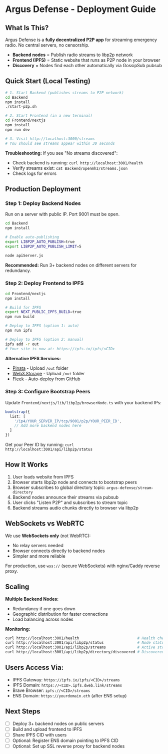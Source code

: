 # Argus Defense - Deployment Guide

## What Is This?

Argus Defense is a **fully decentralized P2P app** for streaming emergency radio. No central servers, no censorship.

- **Backend nodes** = Publish radio streams to libp2p network
- **Frontend (IPFS)** = Static website that runs as P2P node in your browser
- **Discovery** = Nodes find each other automatically via GossipSub pubsub

## Quick Start (Local Testing)

```bash
# 1. Start Backend (publishes streams to P2P network)
cd Backend
npm install
./start-p2p.sh

# 2. Start Frontend (in a new terminal)
cd Frontend/nextjs
npm install
npm run dev

# 3. Visit http://localhost:3000/streams
# You should see streams appear within 30 seconds
```

**Troubleshooting:** If you see "No streams discovered":
- Check backend is running: `curl http://localhost:3001/health`
- Verify streams exist: `cat Backend/openmhz/streams.json`
- Check logs for errors

## Production Deployment

### Step 1: Deploy Backend Nodes

Run on a server with public IP. Port 9001 must be open.

```bash
cd Backend
npm install

# Enable auto-publishing
export LIBP2P_AUTO_PUBLISH=true
export LIBP2P_AUTO_PUBLISH_LIMIT=5

node apiServer.js
```

**Recommended:** Run 3+ backend nodes on different servers for redundancy.

### Step 2: Deploy Frontend to IPFS

```bash
cd Frontend/nextjs
npm install

# Build for IPFS
export NEXT_PUBLIC_IPFS_BUILD=true
npm run build

# Deploy to IPFS (option 1: auto)
npm run ipfs

# Deploy to IPFS (option 2: manual)
ipfs add -r out
# Your site is now at: https://ipfs.io/ipfs/<CID>
```

**Alternative IPFS Services:**
- [Pinata](https://pinata.cloud) - Upload `/out` folder
- [Web3.Storage](https://web3.storage) - Upload `/out` folder
- [Fleek](https://fleek.co) - Auto-deploy from GitHub

### Step 3: Configure Bootstrap Peers

Update `Frontend/nextjs/lib/libp2p/browserNode.ts` with your backend IPs:

```typescript
bootstrap({
  list: [
    '/ip4/YOUR_SERVER_IP/tcp/9001/p2p/YOUR_PEER_ID',
    // Add more backend nodes here
  ]
})
```

Get your Peer ID by running: `curl http://localhost:3001/api/libp2p/status`

## How It Works

1. User loads website from IPFS
2. Browser starts libp2p node and connects to bootstrap peers
3. Browser subscribes to global directory topic: `argus-defense/stream-directory`
4. Backend nodes announce their streams via pubsub
5. User clicks "Listen P2P" and subscribes to stream topic
6. Backend streams audio chunks directly to browser via libp2p

## WebSockets vs WebRTC

We use **WebSockets only** (not WebRTC):
- No relay servers needed
- Browser connects directly to backend nodes
- Simpler and more reliable

For production, use `wss://` (secure WebSockets) with nginx/Caddy reverse proxy.

## Scaling

**Multiple Backend Nodes:**
- Redundancy if one goes down
- Geographic distribution for faster connections
- Load balancing across nodes

**Monitoring:**
```bash
curl http://localhost:3001/health                          # Health check
curl http://localhost:3001/api/libp2p/status               # Node status
curl http://localhost:3001/api/libp2p/streams              # Active streams
curl http://localhost:3001/api/libp2p/directory/discovered # Discovered streams
```

## Users Access Via:

- IPFS Gateway: `https://ipfs.io/ipfs/<CID>/streams`
- IPFS Domain: `https://<CID>.ipfs.dweb.link/streams`
- Brave Browser: `ipfs://<CID>/streams`
- ENS Domain: `https://yourdomain.eth` (after ENS setup)

## Next Steps

- [ ] Deploy 3+ backend nodes on public servers
- [ ] Build and upload frontend to IPFS
- [ ] Share IPFS CID with users
- [ ] Optional: Register ENS domain pointing to IPFS CID
- [ ] Optional: Set up SSL reverse proxy for backend nodes
